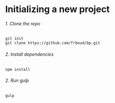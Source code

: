 # Initializing a new project
###### 1. Clone the repo
```
git init
git clone https://github.com/frboud/bp.git
```

###### 2. Install dependencies
```
npm install
```

###### 2. Run gulp
```
gulp
```